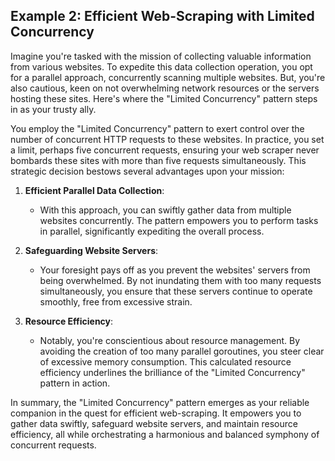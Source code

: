 ## Example 2: Efficient Web-Scraping with Limited Concurrency

Imagine you're tasked with the mission of collecting valuable information from various websites. To expedite this data collection operation, you opt for a parallel approach, concurrently scanning multiple websites. But, you're also cautious, keen on not overwhelming network resources or the servers hosting these sites. Here's where the "Limited Concurrency" pattern steps in as your trusty ally.

You employ the "Limited Concurrency" pattern to exert control over the number of concurrent HTTP requests to these websites. In practice, you set a limit, perhaps five concurrent requests, ensuring your web scraper never bombards these sites with more than five requests simultaneously. This strategic decision bestows several advantages upon your mission:

1. **Efficient Parallel Data Collection**:
    - With this approach, you can swiftly gather data from multiple websites concurrently. The pattern empowers you to perform tasks in parallel, significantly expediting the overall process.

2. **Safeguarding Website Servers**:
    - Your foresight pays off as you prevent the websites' servers from being overwhelmed. By not inundating them with too many requests simultaneously, you ensure that these servers continue to operate smoothly, free from excessive strain.

3. **Resource Efficiency**:
    - Notably, you're conscientious about resource management. By avoiding the creation of too many parallel goroutines, you steer clear of excessive memory consumption. This calculated resource efficiency underlines the brilliance of the "Limited Concurrency" pattern in action.

In summary, the "Limited Concurrency" pattern emerges as your reliable companion in the quest for efficient web-scraping. It empowers you to gather data swiftly, safeguard website servers, and maintain resource efficiency, all while orchestrating a harmonious and balanced symphony of concurrent requests.